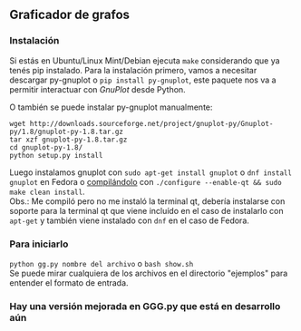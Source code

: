 ## Graficador de grafos

### Instalación

Si estás en Ubuntu/Linux Mint/Debian ejecuta ```make``` considerando que ya tenés pip instalado.
Para la instalación primero, vamos a necesitar descargar py-gnuplot o `pip install py-gnuplot`, este paquete nos
va a permitir interactuar con *GnuPlot* desde Python.   

O también se puede instalar py-gnuplot manualmente:
```
wget http://downloads.sourceforge.net/project/gnuplot-py/Gnuplot-py/1.8/gnuplot-py-1.8.tar.gz
tar xzf gnuplot-py-1.8.tar.gz
cd gnuplot-py-1.8/
python setup.py install
```
Luego instalamos gnuplot con `sudo apt-get install gnuplot` o `dnf install gnuplot` en Fedora
o [compilándolo](https://sourceforge.net/projects/gnuplot/files/gnuplot/) con `./configure --enable-qt && sudo make clean install`.  
Obs.: Me compiló pero no me instaló la terminal qt, debería instalarse con soporte para la terminal qt que viene incluído en el caso de instalarlo con `apt-get` y también viene instalado con `dnf` en el caso de Fedora.

### Para iniciarlo
`python gg.py nombre del archivo` o `bash show.sh`  
Se puede mirar cualquiera de los archivos en el directorio "ejemplos" para entender el formato de entrada.

### Hay una versión mejorada en GGG.py que está en desarrollo aún
